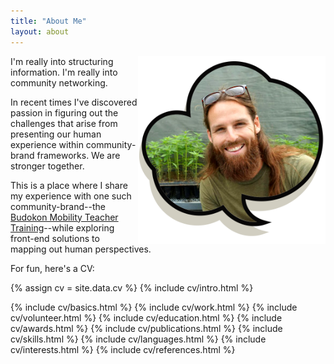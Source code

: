 ```yaml
---
title: "About Me"
layout: about
---
```


<img src="/assets/images/jordan-img.png" alt="Jordan Urbs" height="300" width="300" align="right">

  I'm really into structuring information. I'm really into community networking.
  
  In recent times I've discovered passion in figuring out the challenges that arise from presenting our human experience within community-brand frameworks. We are stronger together.

  This is a place where I share my experience with one such community-brand--the <a href="https://budokon.com" target="new" rel="nofollow">Budokon Mobility Teacher Training</a>--while exploring front-end solutions to mapping out human perspectives.
  
  For fun, here's a CV:
  
{% assign cv = site.data.cv %}
{% include cv/intro.html %}

  
   {% include cv/basics.html %}
          {% include cv/work.html %}
          {% include cv/volunteer.html %}
          {% include cv/education.html %}
          {% include cv/awards.html %}
          {% include cv/publications.html %}
          {% include cv/skills.html %}
          {% include cv/languages.html %}
          {% include cv/interests.html %}
          {% include cv/references.html %}